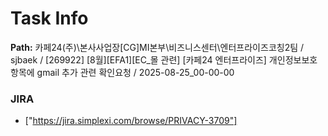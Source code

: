 # Task Info

**Path:** 카페24(주)\본사사업장\[CG]MI본부\비즈니스센터\엔터프라이즈코칭2팀 / sjbaek / [269922] [8월][EFA1][EC_몰 관련] [카페24 엔터프라이즈] 개인정보보호 항목에 gmail 추가 관련 확인요청 / 2025-08-25_00-00-00

### JIRA
- ["https://jira.simplexi.com/browse/PRIVACY-3709"]

